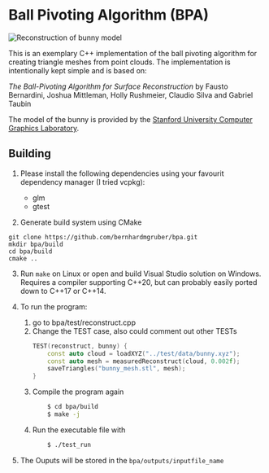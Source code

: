 # Ball Pivoting Algorithm (BPA)

![Reconstruction of bunny model](bunny.png)

This is an exemplary C++ implementation of the ball pivoting algorithm for creating triangle meshes from point clouds.
The implementation is intentionally kept simple and is based on:

*The Ball-Pivoting Algorithm for Surface Reconstruction* by Fausto Bernardini, Joshua Mittleman, Holly Rushmeier, Claudio Silva and Gabriel Taubin

The model of the bunny is provided by the [Stanford University Computer Graphics Laboratory](http://graphics.stanford.edu/data/3Dscanrep/).

## Building

1. Please install the following dependencies using your favourit dependency manager (I tried vcpkg):
    - glm
    - gtest

2. Generate build system using CMake
```
git clone https://github.com/bernhardmgruber/bpa.git
mkdir bpa/build
cd bpa/build
cmake ..
```

3. Run `make` on Linux or open and build Visual Studio solution on Windows. Requires a compiler supporting C\++20, but can probably easily ported down to C\++17 or C\++14.

4. To run the program:
    1. go to bpa/test/reconstruct.cpp
    2. Change the TEST case, also could comment out other TESTs
        ```cpp
        TEST(reconstruct, bunny) {
            const auto cloud = loadXYZ("../test/data/bunny.xyz");
            const auto mesh = measuredReconstruct(cloud, 0.002f);
            saveTriangles("bunny_mesh.stl", mesh); 
        }
        ```
    3. Compile the program again
        ```bash
            $ cd bpa/build
            $ make -j
        ```
    4. Run the executable file with
        ```bash
            $ ./test_run
        ```

5. The Ouputs will be stored in the ```bpa/outputs/inputfile_name```